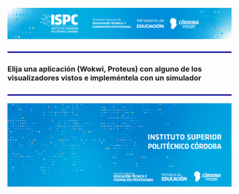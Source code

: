 ![Logo](/assets/Curso%20ISPC.png)

![line](/assets/line.png)
### Elija una aplicación (Wokwi, Proteus) con alguno de los visualizadores vistos e impleméntela con un simulador
![line](/assets/line.png)

![final](/assets/BannerElect.png)